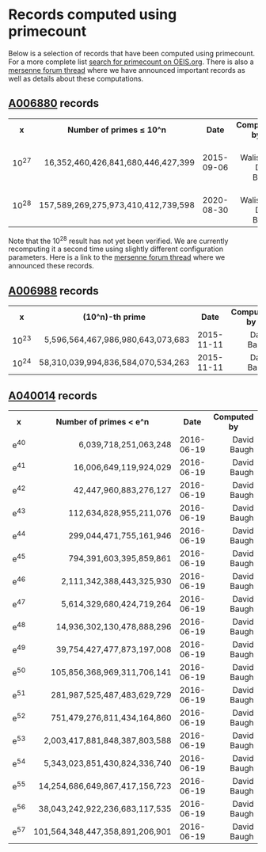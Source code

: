 # Records computed using primecount

Below is a selection of records that have been computed using primecount. For a
more complete list [search for primecount on OEIS.org](https://oeis.org/search?q=primecount&language=english&go=Search).
There is also a [mersenne forum thread](https://www.mersenneforum.org/showthread.php?t=20473)
where we have announced important records as well as details about these computations.

## [A006880](https://oeis.org/A006880) records

<table>
  <tr align="center">
    <td><b>x</b></td>
    <td><b>Number of primes ≤ 10^n</b></td>
    <td><b>Date</b></td>
    <td><b>Computed by</b></td>
  </tr>
  <tr align="right">
    <td>10<sup>27</sup></td>
    <td>16,352,460,426,841,680,446,427,399</td>
    <td>2015-09-06</td>
    <td>Kim Walisch & David Baugh</td>
  </tr>
  <tr align="right">
    <td>10<sup>28</sup></td>
    <td>157,589,269,275,973,410,412,739,598</td>
    <td>2020-08-30</td>
    <td>Kim Walisch & David Baugh</td>
  </tr>
</table>

Note that the 10<sup>28</sup> result has not yet been verified. We are currently
recomputing it a second time using slightly different configuration
parameters. Here is a link to the
[mersenne forum thread](https://www.mersenneforum.org/showthread.php?t=20473)
where we announced these records.

## [A006988](https://oeis.org/A006988) records

<table>
  <tr align="center">
    <td><b>x</b></td>
    <td><b>(10^n)-th prime</b></td>
    <td><b>Date</b></td>
    <td><b>Computed by</b></td>
  </tr>
  <tr align="right">
    <td>10<sup>23</sup></td>
    <td>5,596,564,467,986,980,643,073,683</td>
    <td>2015-11-11</td>
    <td>David Baugh</td>
  </tr>
  <tr align="right">
    <td>10<sup>24</sup></td>
    <td>58,310,039,994,836,584,070,534,263</td>
    <td>2015-11-11</td>
    <td>David Baugh</td>
  </tr>
</table>


## [A040014](https://oeis.org/A040014) records

<table>
  <tr align="center">
    <td><b>x</b></td>
    <td><b>Number of primes < e^n</b></td>
    <td><b>Date</b></td>
    <td><b>Computed by</b></td>
  </tr>
  <tr align="right">
    <td>e<sup>40</sup></td>
    <td>6,039,718,251,063,248</td>
    <td>2016-06-19</td>
    <td>David Baugh</td>
  </tr>
  <tr align="right">
    <td>e<sup>41</sup></td>
    <td>16,006,649,119,924,029</td>
    <td>2016-06-19</td>
    <td>David Baugh</td>
  </tr>
  <tr align="right">
    <td>e<sup>42</sup></td>
    <td>42,447,960,883,276,127</td>
    <td>2016-06-19</td>
    <td>David Baugh</td>
  </tr>
  <tr align="right">
    <td>e<sup>43</sup></td>
    <td>112,634,828,955,211,076</td>
    <td>2016-06-19</td>
    <td>David Baugh</td>
  </tr>
  <tr align="right">
    <td>e<sup>44</sup></td>
    <td>299,044,471,755,161,946</td>
    <td>2016-06-19</td>
    <td>David Baugh</td>
  </tr>
  <tr align="right">
    <td>e<sup>45</sup></td>
    <td>794,391,603,395,859,861</td>
    <td>2016-06-19</td>
    <td>David Baugh</td>
  </tr>
  <tr align="right">
    <td>e<sup>46</sup></td>
    <td>2,111,342,388,443,325,930</td>
    <td>2016-06-19</td>
    <td>David Baugh</td>
  </tr>
  <tr align="right">
    <td>e<sup>47</sup></td>
    <td>5,614,329,680,424,719,264</td>
    <td>2016-06-19</td>
    <td>David Baugh</td>
  </tr>
  <tr align="right">
    <td>e<sup>48</sup></td>
    <td>14,936,302,130,478,888,296</td>
    <td>2016-06-19</td>
    <td>David Baugh</td>
  </tr>
    <tr align="right">
    <td>e<sup>49</sup></td>
    <td>39,754,427,477,873,197,008</td>
    <td>2016-06-19</td>
    <td>David Baugh</td>
  </tr>
  <tr align="right">
    <td>e<sup>50</sup></td>
    <td>105,856,368,969,311,706,141</td>
    <td>2016-06-19</td>
    <td>David Baugh</td>
  </tr>
  <tr align="right">
    <td>e<sup>51</sup></td>
    <td>281,987,525,487,483,629,729</td>
    <td>2016-06-19</td>
    <td>David Baugh</td>
  </tr>
  <tr align="right">
    <td>e<sup>52</sup></td>
    <td>751,479,276,811,434,164,860</td>
    <td>2016-06-19</td>
    <td>David Baugh</td>
  </tr>
  <tr align="right">
    <td>e<sup>53</sup></td>
    <td>2,003,417,881,848,387,803,588</td>
    <td>2016-06-19</td>
    <td>David Baugh</td>
  </tr>
  <tr align="right">
    <td>e<sup>54</sup></td>
    <td>5,343,023,851,430,824,336,740</td>
    <td>2016-06-19</td>
    <td>David Baugh</td>
  </tr>
  <tr align="right">
    <td>e<sup>55</sup></td>
    <td>14,254,686,649,867,417,156,723</td>
    <td>2016-06-19</td>
    <td>David Baugh</td>
  </tr>
  <tr align="right">
    <td>e<sup>56</sup></td>
    <td>38,043,242,922,236,683,117,535</td>
    <td>2016-06-19</td>
    <td>David Baugh</td>
  </tr>
  <tr align="right">
    <td>e<sup>57</sup></td>
    <td>101,564,348,447,358,891,206,901</td>
    <td>2016-06-19</td>
    <td>David Baugh</td>
  </tr>
</table>
